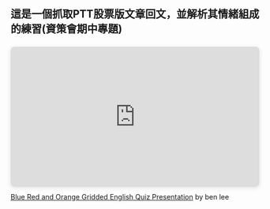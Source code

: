 ## 這是一個抓取PTT股票版文章回文，並解析其情緒組成的練習(資策會期中專題)
<div style="position: relative; width: 100%; height: 0; padding-top: 56.2500%;
 padding-bottom: 0; box-shadow: 0 2px 8px 0 rgba(63,69,81,0.16); margin-top: 1.6em; margin-bottom: 0.9em; overflow: hidden;
 border-radius: 8px; will-change: transform;">
  <iframe loading="lazy" style="position: absolute; width: 100%; height: 100%; top: 0; left: 0; border: none; padding: 0;margin: 0;"
    src="https:&#x2F;&#x2F;www.canva.com&#x2F;design&#x2F;DAFOpSTQkFw&#x2F;view?embed" allowfullscreen="allowfullscreen" allow="fullscreen">
  </iframe>
</div>
<a href="https:&#x2F;&#x2F;www.canva.com&#x2F;design&#x2F;DAFOpSTQkFw&#x2F;view?utm_content=DAFOpSTQkFw&amp;utm_campaign=designshare&amp;utm_medium=embeds&amp;utm_source=link" target="_blank" rel="noopener">Blue Red and Orange Gridded English Quiz Presentation</a> by ben lee
